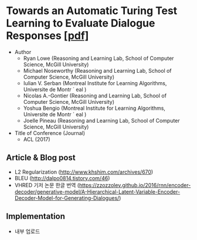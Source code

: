 ﻿# Towards an Automatic Turing Test Learning to Evaluate Dialogue Responses [[pdf]](http://www.aclweb.org/anthology/P17-1103)

* Author
	* Ryan Lowe (Reasoning and Learning Lab, School of Computer Science, McGill University)
	* Michael Noseworthy (Reasoning and Learning Lab, School of Computer Science, McGill University)
	* Iulian V. Serban (Montreal Institute for Learning Algorithms, Universite de Montr ´ eal )
	* Nicolas A.-Gontier (Reasoning and Learning Lab, School of Computer Science, McGill University)
	* Yoshua Bengio (Montreal Institute for Learning Algorithms, Universite de Montr ´ eal )
	* Joelle Pineau (Reasoning and Learning Lab, School of Computer Science, McGill University)
* Title of Conference (Journal)
	* ACL (2017)


## Article & Blog post
* L2 Regularization (http://www.khshim.com/archives/670)
* BLEU (http://dalpo0814.tistory.com/46)
* VHRED 기저 논문 한글 번역 (https://zzozzolev.github.io/2016/rnn/encoder-decoder/generative-model/A-Hierarchical-Latent-Variable-Encoder-Decoder-Model-for-Generating-Dialogues/)


## Implementation
* 내부 업로드